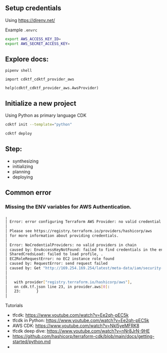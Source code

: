 ## Setup credentials

Using https://direnv.net/

Example `.envrc`

```bash
export AWS_ACCESS_KEY_ID=
export AWS_SECRET_ACCESS_KEY=
```

## Explore docs:

```
pipenv shell

import cdktf_cdktf_provider_aws

help(cdktf_cdktf_provider_aws.AwsProvider)

```

## Initialize a new project

Using Python as primary language CDK

```bash
cdktf init --template="python"
```

```bash
cdktf deploy
```

## Step:

- synthesizing
- initializing
- planning
- deploying

## Common error

### Missing the ENV variables for AWS Authentication.

```bash
╷
│ Error: error configuring Terraform AWS Provider: no valid credential sources for Terraform AWS Provider found.
│
│ Please see https://registry.terraform.io/providers/hashicorp/aws
│ for more information about providing credentials.
│
│ Error: NoCredentialProviders: no valid providers in chain
│ caused by: EnvAccessKeyNotFound: failed to find credentials in the environment.
│ SharedCredsLoad: failed to load profile, .
│ EC2RoleRequestError: no EC2 instance role found
│ caused by: RequestError: send request failed
│ caused by: Get "http://169.254.169.254/latest/meta-data/iam/security-credentials/": dial tcp 169.254.169.254:80: connect: no route to host
│
│
│   with provider["registry.terraform.io/hashicorp/aws"],
│   on cdk.tf.json line 23, in provider.aws[0]:
│   23:       }
│
```

Tutorials

- tfcdk: https://www.youtube.com/watch?v=Ee2qh-pEC5k
- tfcdk in Python: https://www.youtube.com/watch?v=Ee2qh-pEC5k
- AWS CDK: https://www.youtube.com/watch?v=NkI5yeMFRK8
- tfcdk deep dive: https://www.youtube.com/watch?v=nNr8JrN-9HE
- https://github.com/hashicorp/terraform-cdk/blob/main/docs/getting-started/python.md
-
